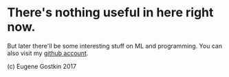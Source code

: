 # There's nothing useful in here right now.
But later there'll be some interesting stuff on ML and programming. You can also visit my [github account](https://github.com/gostkin).


(c) Eugene Gostkin 2017
